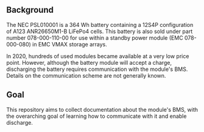 ## Background

The NEC PSL010001 is a 364 Wh battery containing a 12S4P configuration of A123 ANR26650M1-B LiFePo4 cells. This battery is also sold under part number 078-000-110-00 for use within a standby power module (EMC 078-000-080) in EMC VMAX storage arrays.

In 2020, hundreds of used modules became available at a very low price point. However, although the battery module will accept a charge, discharging the battery requires communication with the module's BMS. Details on the communication scheme are not generally known.

## Goal

This repository aims to collect documentation about the module's BMS, with the overarching goal of learning how to communicate with it and enable discharge.
